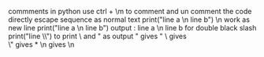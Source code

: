 commments in python 
  use ctrl + \m to comment and un comment the code directly
escape sequence as normal text
print("line a \n line b")
\n work as new line
print("line a \\n line b")
output : line a \n line b
for double black slash
print("line \\\\")
to print \ and " as output
\" gives "
\\ gives \
\\\" gives \*
\\n gives \n
